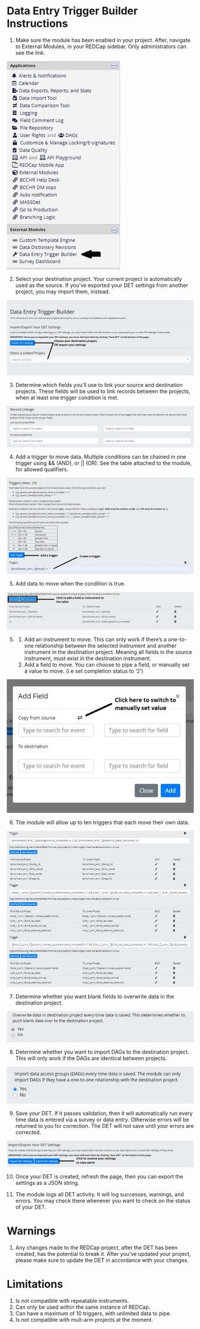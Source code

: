 # Data Entry Trigger Builder Instructions

1. Make sure the module has been enabled in your project. After, navigate to External Modules, in your REDCap sidebar. Only administrators can see the link.

![Step1](imgs/step1.jpg)

2. Select your destination project. Your current project is automatically used as the source. If you’ve exported your DET settings from another project, you may import them, instead.

![Step2](imgs/step2.jpg)

3. Determine which fields you’ll use to link your source and destination projects. These fields will be used to link records between the projects, when at least one trigger condition is met.

![Step3](imgs/step3.jpg)

4. Add a trigger to move data. Multiple conditions can be chained in one trigger using && (AND), or || (OR). See the table attached to the module,  for allowed qualifiers. 

![Step4](imgs/step4.jpg)

5. Add data to move when the condition is true.

![Step5](imgs/step5.jpg)

5.
    1. Add an instrument to move. This can only work if there’s a one-to-one relationship between the selected instrument and another instrument in the destination project. Meaning all fields in the source instrument, must exist in the destination instrument. 
    2. Add a field to move. You can choose to pipe a field, or manually set a value to move. (i.e set completion status to ‘2’)
    
![Step5b](imgs/step5b.jpg)

6. The module will allow up to ten triggers that each move their own data.

![Step6](imgs/step6.jpg)

7. Determine whether you want blank fields to overwrite data in the destination project.

![Step7](imgs/step7.jpg)

8. Determine whether you want to import DAGs to the destination project. This will only work if the DAGs are identical between projects. 

![Step8](imgs/step8.JPG)

9. Save your DET. If it passes validation, then it will automatically run every time data is entered via a survey or data entry. Otherwise errors will be returned to you for correction. The DET will not save until your errors are corrected.

![Step9](imgs/step9.jpg)

10. Once your DET is created, refresh the page, then you can export the settings as a JSON string.

11. The module logs all DET activity. It will log successes, warnings, and errors. You may check there whenever you want to check on the status of your DET.

# Warnings

1. Any changes made to the REDCap project, after the DET has been created, has the potential to break it. After you’ve updated your project, please make sure to update the DET in accordance with your changes.

# Limitations

1. Is not compatible with repeatable instruments.
2. Can only be used within the same instance of REDCap. 
3. Can have a maximum of 10 triggers, with unlimited data to pipe.
4. Is not compatible with mult-arm projects at the moment.